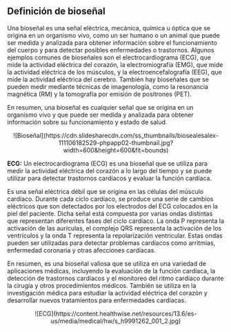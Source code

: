## Definición de bioseñal

Una bioseñal es una señal eléctrica, mecánica, química u óptica que se origina en un organismo vivo, como un ser humano o un animal que puede ser medida y analizada para obtener
información sobre el funcionamiento del cuerpo y para detectar posibles enfermedades o trastornos.
Algunos ejemplos comunes de bioseñales son el electrocardiograma (ECG), que mide la actividad eléctrica del corazón, la electromiografía (EMG), que mide 
la actividad eléctrica de los músculos, y la electroencefalografía (EEG), que mide la actividad eléctrica del cerebro. También hay bioseñales que se pueden medir 
mediante técnicas de imagenología, como la resonancia magnética (RM) y la tomografía por emisión de positrones (PET).

En resumen, una bioseñal es cualquier señal que se origina en un organismo vivo y que puede ser medida y analizada para obtener información sobre su 
funcionamiento y estado de salud.

<p align="center">
![Bioseñal](https://cdn.slidesharecdn.com/ss_thumbnails/biosealesalex-111106182529-phpapp02-thumbnail.jpg?width=600&height=600&fit=bounds)
</p>

**ECG:**
Un electrocardiograma (ECG) es una bioseñal que se utiliza para medir la actividad eléctrica del corazón a lo largo del tiempo y se puede utilizar para detectar trastornos cardíacos y evaluar la función cardíaca.

Es una señal eléctrica débil que se origina en las células del músculo cardíaco. Durante cada ciclo cardíaco, se produce una serie de cambios eléctricos que son detectados por los electrodos del ECG colocados en la piel del paciente. Dicha señal está compuesta por varias ondas distintas que representan diferentes fases del ciclo cardíaco. La onda P representa la activación de las aurículas, el complejo QRS representa la activación de los ventrículos y la onda T representa la repolarización ventricular. Estas ondas pueden ser utilizadas para detectar problemas cardíacos como arritmias, enfermedad coronaria y otras afecciones cardíacas.

En resumen, es una bioseñal valiosa que se utiliza en una variedad de aplicaciones médicas, incluyendo la evaluación de la función cardíaca, la detección de trastornos cardíacos y el monitoreo del ritmo cardíaco durante la cirugía y otros procedimientos médicos. También se utiliza en la investigación médica para estudiar la actividad eléctrica del corazón y desarrollar nuevos tratamientos para enfermedades cardíacas.

<p align="center">
![ECG](https://content.healthwise.net/resources/13.6/es-us/media/medical/hw/s_h9991262_001_2.jpg)
</p>




